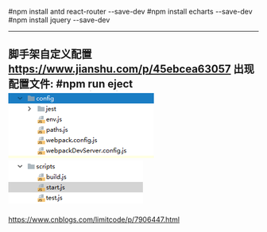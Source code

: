 #npm install antd react-router --save-dev
#npm install echarts --save-dev
#npm install jquery --save-dev

--------------------------
脚手架自定义配置 https://www.jianshu.com/p/45ebcea63057
出现配置文件:
#npm run eject  
![Image text](src/img/reference/npm-create-app-config1.png)
![Image text](src/img/reference/npm-create-app-config2.png)
--------------------------


https://www.cnblogs.com/limitcode/p/7906447.html
